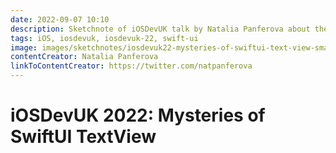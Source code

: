 ```yaml
---
date: 2022-09-07 10:10
description: Sketchnote of iOSDevUK talk by Natalia Panferova about the mysteries of SwiftUI TextView
tags: iOS, iosdevuk, iosdevuk-22, swift-ui
image: images/sketchnotes/iosdevuk22-mysteries-of-swiftui-text-view-small.jpg
contentCreator: Natalia Panferova
linkToContentCreator: https://twitter.com/natpanferova
---
```


# iOSDevUK 2022: Mysteries of SwiftUI TextView
